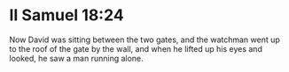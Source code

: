 # II Samuel 18:24

Now David was sitting between the two gates, and the watchman went up to the roof of the gate by the wall, and when he lifted up his eyes and looked, he saw a man running alone.
